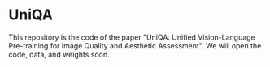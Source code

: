 # UniQA

This repository is the code of the paper "UniQA: Unified Vision-Language Pre-training for Image Quality and Aesthetic Assessment".
We will open the code, data, and weights soon.
